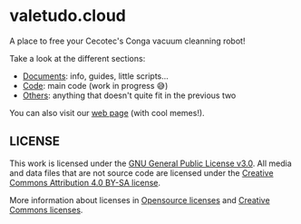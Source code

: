 # valetudo.cloud

A place to free your Cecotec's Conga vacuum cleanning robot!

Take a look at the different sections:

* [Documents](docs): info, guides, little scripts...
* [Code](src): main code (work in progress 😅)
* [Others](other): anything that doesn't quite fit in the previous two

You can also visit our [web page](https://valetudo.cloud) (with cool memes!).

## LICENSE

This work is licensed under the [GNU General Public License v3.0](LICENSE-GPLV30). All media and data files that are not source code are licensed under the [Creative Commons Attribution 4.0 BY-SA license](LICENSE-CCBYSA40).

More information about licenses in [Opensource licenses](https://opensource.org/licenses/) and [Creative Commons licenses](https://creativecommons.org/licenses/).
